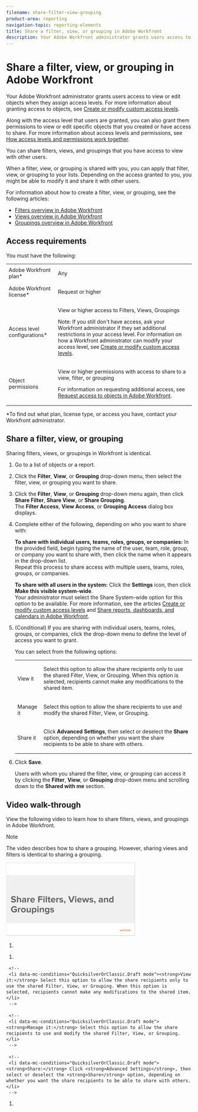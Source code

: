 ```yaml
---
filename: share-filter-view-grouping
product-area: reporting
navigation-topic: reporting-elements
title: Share a filter, view, or grouping in Adobe Workfront
description: Your Adobe Workfront administrator grants users access to view or edit objects when they assign access levels. For more information about granting access to objects, see Create or modify custom access levels.
---
```


# Share a filter, view, or grouping in Adobe Workfront

Your Adobe Workfront administrator grants users access to view or edit objects when they assign access levels. For more information about granting access to objects, see [Create or modify custom access levels](../../../administration-and-setup/add-users/configure-and-grant-access/create-modify-access-levels.md).

Along with the access level that users are granted, you can also grant them permissions to view or edit specific objects that you created or have access to share. For more information about access levels and permissions, see [How access levels and permissions work together](../../../administration-and-setup/add-users/access-levels-and-object-permissions/how-access-levels-permissions-work-together.md).

You can share filters, views, and groupings that you have access to view with other users.

When a filter, view, or grouping is shared with you, you can apply that filter, view, or grouping to your lists. Depending on the access granted to you, you might be able to modify it and share it with other users.

For information about how to create a filter, view, or grouping, see the following articles:

* [Filters overview in Adobe Workfront](../../../reports-and-dashboards/reports/reporting-elements/filters-overview.md) 
* [Views overview in Adobe Workfront](../../../reports-and-dashboards/reports/reporting-elements/views-overview.md) 
* [Groupings overview in Adobe Workfront](../../../reports-and-dashboards/reports/reporting-elements/groupings-overview.md)

## Access requirements

You must have the following:

<table cellspacing="0"> 
 <col> 
 <col> 
 <tbody> 
  <tr> 
   <td role="rowheader">Adobe Workfront plan*</td> 
   <td> <p>Any </p> </td> 
  </tr> 
  <tr> 
   <td role="rowheader">Adobe Workfront license*</td> 
   <td> <p>Request or higher</p> </td> 
  </tr> 
  <tr> 
   <td role="rowheader">Access level configurations*</td> 
   <td> <p>View or higher access to&nbsp;Filters, Views, Groupings</p> <p>Note: If you still don't have access, ask your Workfront administrator if they set additional restrictions in your access level. For information on how a Workfront administrator can modify your access level, see <a href="../../../administration-and-setup/add-users/configure-and-grant-access/create-modify-access-levels.md" class="MCXref xref">Create or modify custom access levels</a>.</p> </td> 
  </tr> 
  <tr> 
   <td role="rowheader">Object permissions</td> 
   <td> <p>View or higher permissions with access to share to a view, filter, or grouping</p> <p>For information on requesting additional access, see <a href="../../../workfront-basics/grant-and-request-access-to-objects/request-access.md" class="MCXref xref">Request access to objects in Adobe Workfront</a>.</p> </td> 
  </tr> 
 </tbody> 
</table>

&#42;To find out what plan, license type, or access you have, contact your Workfront administrator.

## Share a filter, view, or grouping

Sharing filters, views, or groupings in Workfront is identical.

1. Go to a list of objects or a report.
1. Click the **Filter**, **View**, or **Grouping** drop-down menu, then select the filter, view, or grouping you want to share. 

1. Click the **Filter**, **View**, or **Grouping** drop-down menu again, then click **Share Filter**, **Share View**, or **Share Grouping**.  
   The **Filter Access**, **View Access**, or **Grouping Access** dialog box displays.

1. Complete either of the following, depending on who you want to share with:

   **To share with individual users, teams, roles, groups, or companies:** In the provided field, begin typing the name of the user, team, role, group, or company you want to share with, then click the name when it appears in the drop-down list.  
   Repeat this process to share access with multiple users, teams, roles, groups, or companies.

   **To share with all users in the system:** Click the **Settings** icon, then click **Make this visible system-wide**.  
   Your administrator must select the Share System-wide option for this option to be available. For more information, see the articles [Create or modify custom access levels](../../../administration-and-setup/add-users/configure-and-grant-access/create-modify-access-levels.md) and [Share reports, dashboards, and calendars in Adobe Workfront](../../../workfront-basics/grant-and-request-access-to-objects/permissions-reports-dashboards-calendars.md).

1. (Conditional) If you are sharing with individual users, teams, roles, groups, or companies, click the drop-down menu to define the level of access you want to grant.

   You can select from the following options:

   <table cellspacing="0"> 
    <col> 
    <col> 
    <tbody> 
     <tr> 
      <td role="rowheader">View it</td> 
      <td> <p>Select this option to allow the share recipients only to use the shared Filter, View, or Grouping. When this option is selected, recipients cannot make any modifications to the shared item.</p> </td> 
     </tr> 
     <tr> 
      <td role="rowheader">Manage it</td> 
      <td> <p>Select this option to allow the share recipients to use and modify the shared Filter, View, or Grouping.</p> </td> 
     </tr> 
     <tr> 
      <td role="rowheader">Share it</td> 
      <td> <p>Click <strong>Advanced Settings</strong>, then select or deselect the <strong>Share</strong> option, depending on whether you want the share recipients to be able to share with others.</p> </td> 
     </tr> 
    </tbody> 
   </table>

1. Click **Save**.

   Users with whom you shared the filter, view, or grouping can access it by clicking the **Filter**, **View**, or **Grouping** drop-down menu and scrolling down to the **Shared with me** section.

## Video walk-through

View the following video to learn how to share filters, views, and groupings in Adobe Workfront.

>[!NOTE]
>
>The video describes how to share a grouping. However, sharing views and filters is identical to sharing a grouping.

[ ![](assets/video-share-reporting-elements-350x198.png)](https://workfront-video.wistia.com/medias/wj9snapqio)

<!--
<h2 data-mc-conditions="QuicksilverOrClassic.Draft mode"><a name="Addition"></a>Additional information</h2>
-->

<!--
<p data-mc-conditions="QuicksilverOrClassic.Draft mode">See also:</p>
-->

  <!--
  <li data-mc-conditions="QuicksilverOrClassic.Draft mode"><a href="../../../reports-and-dashboards/reports/reporting-elements/reporting-elements-filters-views-groupings.md" class="MCXref xref">Reporting elements: filters, views, and groupings</a> </li>
  -->

  <!--
  <li data-mc-conditions="QuicksilverOrClassic.Draft mode"><a href="../../../reports-and-dashboards/reports/creating-and-managing-reports/create-custom-report.md" class="MCXref xref">Create a custom report</a> </li>
  -->

  <!--
  <li data-mc-conditions="QuicksilverOrClassic.Draft mode"><a href="../../../reports-and-dashboards/reports/reporting-elements/create-groupings.md" class="MCXref xref">Create groupings in Adobe Workfront</a> </li>
  -->

  <!--
  <li data-mc-conditions="QuicksilverOrClassic.Draft mode"><a href="../../../reports-and-dashboards/reports/reporting-elements/edit-existing-groupings.md" class="MCXref xref">Edit existing groupings</a> </li>
  -->

  <!--
  <li data-mc-conditions="QuicksilverOrClassic.Draft mode"><a href="../../../reports-and-dashboards/reports/reporting-elements/filters-overview.md" class="MCXref xref">Filters overview in Adobe Workfront</a> </li>
  -->

  <!--
  <li data-mc-conditions="QuicksilverOrClassic.Draft mode"><a href="../../../reports-and-dashboards/reports/reporting-elements/views-overview.md" class="MCXref xref">Views overview in Adobe Workfront</a> </li>
  -->

  <!--
  <li data-mc-conditions="QuicksilverOrClassic.Draft mode"><a href="../../../reports-and-dashboards/reports/reporting-elements/groupings-overview.md" class="MCXref xref">Groupings overview in Adobe Workfront</a> </li>
  -->

<!--
<p data-mc-conditions="QuicksilverOrClassic.Draft mode">Old content</p>
-->

<!--
<p data-mc-conditions="QuicksilverOrClassic.Draft mode">You can share Filters, Views, and Groupings with other users.</p>
-->

<!--
<p data-mc-conditions="QuicksilverOrClassic.Draft mode">When a Filter, View, or Grouping is shared with you, you can apply that Filter, View, or Grouping to your lists. Depending on the access granted to you, you might be able to modify it and share it with other users.</p>
-->

<!--
<p data-mc-conditions="QuicksilverOrClassic.Draft mode">For information about how to create a Filter, View, or Grouping, see <a href="../../../reports-and-dashboards/reports/reporting-elements/filters-overview.md" class="MCXref xref">Filters overview in Adobe Workfront</a> <a href="../../../reports-and-dashboards/reports/reporting-elements/views-overview.md" class="MCXref xref">Views overview in Adobe Workfront</a> and <a href="../../../reports-and-dashboards/reports/reporting-elements/groupings-overview.md" class="MCXref xref">Groupings overview in Adobe Workfront</a>.</p>
-->

  <!--
  <li data-mc-conditions="QuicksilverOrClassic.Draft mode"><a href="#sharing-a-filter-view-or-grouping" class="MCXref xref">Sharing a Filter, View, or Grouping</a> </li>
  -->

  <!--
  <li data-mc-conditions="QuicksilverOrClassic.Draft mode"><a href="#viewing-a-filter-view-or-grouping-that-has-been-shared-with-you" class="MCXref xref">Viewing a Filter, View, or Grouping That Has Been Shared with You</a> </li>
  -->

  <!--
  <li data-mc-conditions="QuicksilverOrClassic.Draft mode"><a href="#removing-a-shared-filter-view-or-grouping" class="MCXref xref">Removing a Shared Filter, View, or Grouping</a> </li>
  -->

<!--
<h2 data-mc-conditions="QuicksilverOrClassic.Draft mode"><a name="sharing-a-filter-view-or-grouping"></a>Sharing a Filter, View, or Grouping</h2>
-->

   <!--
   <li value="1" data-mc-conditions="QuicksilverOrClassic.Draft mode">Click the <strong>Filter</strong>, <strong>View</strong>, or <strong>Grouping</strong> drop-down menu, then select the Filter, View, or Grouping you want to share.</li>
   -->

   <!--
   <li value="2" data-mc-conditions="QuicksilverOrClassic.Draft mode">Click the <strong>Filter</strong>, <strong>View</strong>, or <strong>Grouping</strong> drop-down menu again, then click <strong>Share Filter</strong>, <strong>Share View</strong>, or <strong>Share Grouping</strong>.<br>The Filter Access, View Access, or Grouping Access dialog box is displayed.<br><img src="assets/share-filterviewgrouping-350x382.png" alt="" style="width: 350;height: 382;"></li>
   -->

1. 

   <!--
   <p data-mc-conditions="QuicksilverOrClassic.Draft mode">Complete either of the following, depending on who you want to share with:</p>
   -->

   <!--
   <p data-mc-conditions="QuicksilverOrClassic.Draft mode"><strong>To share with individual users, teams, roles, groups, or companies:</strong> In the provided field, begin typing the name of the user, team, role, group, or company you want to share with, then click the name when it appears in the drop-down list.<br>Repeat this process to share access with multiple users, teams, roles, groups, or companies.</p>
   -->

   <!--
   <p data-mc-conditions="QuicksilverOrClassic.Draft mode"><strong>To share with all users in the system:</strong> Click the <strong>Settings</strong> icon, then click <strong>Make this visible system-wide</strong>.<br>Your administrator must select the Share System-wide option for this option to be available. For more information, see <a href="../../../administration-and-setup/add-users/configure-and-grant-access/create-modify-access-levels.md" class="MCXref xref">Create or modify custom access levels</a> and <a href="../../../workfront-basics/grant-and-request-access-to-objects/permissions-reports-dashboards-calendars.md" class="MCXref xref">Share reports, dashboards, and calendars in Adobe Workfront</a>.</p>
   -->

1. 

   <!--
   <p data-mc-conditions="QuicksilverOrClassic.Draft mode">(Conditional) If you are sharing with individual users, teams, roles, groups, or companies, click the drop-down menu to define the level of access you want to grant.<br><img src="assets/share-filterviewgrouping-dropdown-350x380.png" alt="" style="width: 350;height: 380;"></p>
   -->

   <!--
   <p data-mc-conditions="QuicksilverOrClassic.Draft mode">You can select from the following options:</p>
   -->

     <!--   
     <li data-mc-conditions="QuicksilverOrClassic.Draft mode"><strong>View it:</strong> Select this option to allow the share recipients only to use the shared Filter, View, or Grouping. When this option is selected, recipients cannot make any modifications to the shared item.</li>   
     -->

     <!--   
     <li data-mc-conditions="QuicksilverOrClassic.Draft mode"><strong>Manage it:</strong> Select this option to allow the share recipients to use and modify the shared Filter, View, or Grouping.</li>   
     -->

     <!--   
     <li data-mc-conditions="QuicksilverOrClassic.Draft mode"><strong>Share:</strong> Click <strong>Advanced Settings</strong>, then select or deselect the <strong>Share</strong> option, depending on whether you want the share recipients to be able to share with others.</li>   
     -->

1. 

   <!--
   <p data-mc-conditions="QuicksilverOrClassic.Draft mode">Click <strong>Save</strong></p>
   -->

   <!--
   <p data-mc-conditions="QuicksilverOrClassic.Draft mode">Users can access the shared Filter, View, or Grouping as described in <a href="#viewing-a-filter-view-or-grouping-that-has-been-shared-with-you" class="MCXref xref">Viewing a Filter, View, or Grouping That Has Been Shared with You</a>.</p>
   -->

   <!--
   <p data-mc-conditions="QuicksilverOrClassic.Draft mode">Users who you share the Filter, View, or Grouping with can access the shared Filter, View, or Grouping by clicking the <strong>Filter</strong>, <strong>View</strong>, or <strong>Grouping</strong> drop-down menu and scrolling down to the <strong>Shared with me</strong> section.</p>
   -->

